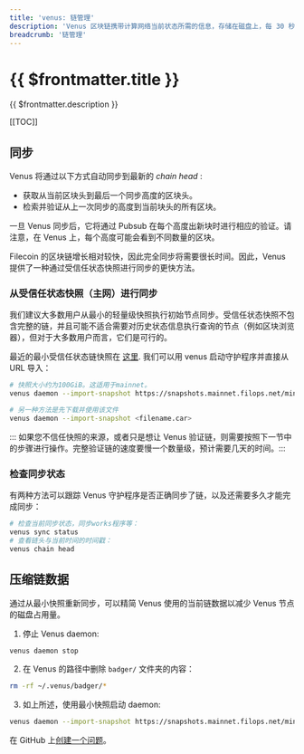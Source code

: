 ```yaml
---
title: 'venus: 链管理'
description: 'Venus 区块链携带计算网络当前状态所需的信息，存储在磁盘上，每 30 秒增加一个新的块。本指南解释了如何管理 th 链的几个方面。'
breadcrumb: '链管理'
---
```


# {{ $frontmatter.title }}

{{ $frontmatter.description }}

[[TOC]]

## 同步

Venus 将通过以下方式自动同步到最新的 _chain head_ :

- 获取从当前区块头到最后一个同步高度的区块头。
- 检索并验证从上一次同步的高度到当前块头的所有区块。

一旦 Venus 同步后，它将通过 Pubsub 在每个高度出新块时进行相应的验证。请注意，在 Venus 上，每个高度可能会看到不同数量的区块。

Filecoin 的区块链增长相对较快，因此完全同步将需要很长时间。因此，Venus 提供了一种通过受信任状态快照进行同步的更快方法。

### 从受信任状态快照（主网）进行同步

我们建议大多数用户从最小的轻量级快照执行初始节点同步。受信任状态快照不包含完整的链，并且可能不适合需要对历史状态信息执行查询的节点（例如区块浏览器），但对于大多数用户而言，它们是可行的。

最近的最小受信任状态链快照在 [这里](https://snapshots.mainnet.filops.net/minimal/latest). 我们可以用 venus 启动守护程序并直接从 URL 导入：

```sh
# 快照大小约为100GiB。这适用于mainnet。
venus daemon --import-snapshot https://snapshots.mainnet.filops.net/minimal/latest

# 另一种方法是先下载并使用该文件
venus daemon --import-snapshot <filename.car>
```

::: 如果您不信任快照的来源，或者只是想让 Venus 验证链，则需要按照下一节中的步骤进行操作。完整验证链的速度要慢一个数量级，预计需要几天的时间。:::

### 检查同步状态

有两种方法可以跟踪 Venus 守护程序是否正确同步了链，以及还需要多久才能完成同步：

```sh
# 检查当前同步状态，同步works程序等：
venus sync status
# 查看链头与当前时间的时间戳：
venus chain head
```

## 压缩链数据

通过从最小快照重新同步，可以精简 Venus 使用的当前链数据以减少 Venus 节点的磁盘占用量。

1. 停止 Venus daemon:

  ```bash
  venus daemon stop
  ```

2. 在 Venus 的路径中删除 `badger/` 文件夹的内容：

  ```bash
  rm -rf ~/.venus/badger/*
  ```
  
3. 如上所述，使用最小快照启动 daemon:

  ```bash
  venus daemon --import-snapshot https://snapshots.mainnet.filops.net/minimal/latest
  ```

在 GitHub 上[创建一个问题](https://github.com/filecoin-project/venus-docs/issues)。
